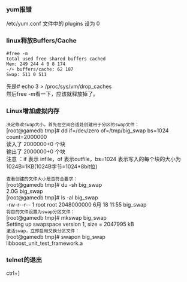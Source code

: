 ### yum报错
/etc/yum.conf 文件中的 plugins 设为 0

### linux释放Buffers/Cache
```Linux
#free -m  
total used free shared buffers cached  
Mem: 249 244 4 0 8 174  
-/+ buffers/cache: 62 187  
Swap: 511 0 511  
```  
先是# echo 3 > /proc/sys/vm/drop_caches  
然后free -m看一下，应该就释放掉了。  
 
### Linux增加虚拟内存  
`决定修改swap大小，首先在空间合适处创建用于分区的swap文件：`  
[root@gamedb tmp]# dd if=/dev/zero of=/tmp/big_swap bs=1024 count=2000000  
读入了 2000000+0 个块  
输出了 2000000+0 个块  
注意 ：if 表示 infile，of 表示outfile，bs=1024 表示写入的每个块的大小为1024B=1KB(1024B字节=1024*8bit位)  

`查看创建的文件大小是否符合要求：`  
[root@gamedb tmp]# du -sh big_swap  
2.0G    big_swap  
[root@gamedb tmp]# ls -al big_swap  
-rw-r--r--  1 root root 2048000000  6月 18 11:55 big_swap  
`将目的文件设置为swap分区文件：`  
[root@gamedb tmp]# mkswap big_swap  
Setting up swapspace version 1, size = 2047995 kB  
`激活swap，立即启用交换分区文件：`  
[root@gamedb tmp]# swapon big_swap  
libboost_unit_test_framework.a  


### telnet的退出  
ctrl+]
